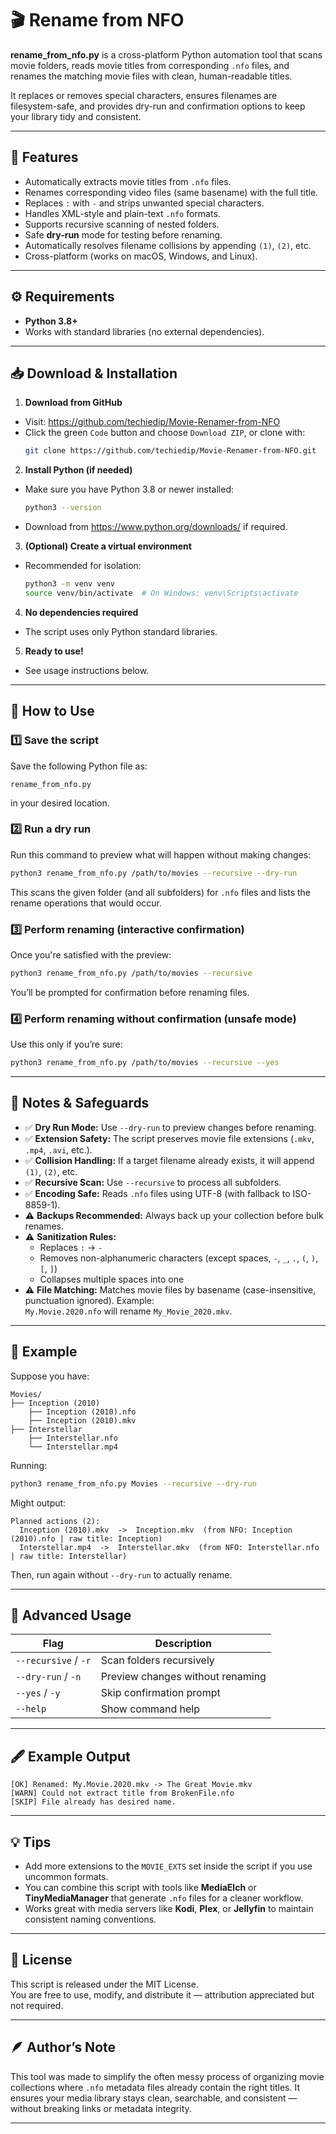 # 🎬 Rename from NFO

**rename_from_nfo.py** is a cross-platform Python automation tool that scans movie folders, reads movie titles from corresponding `.nfo` files, and renames the matching movie files with clean, human-readable titles.

It replaces or removes special characters, ensures filenames are filesystem-safe, and provides dry-run and confirmation options to keep your library tidy and consistent.

---

## 🧩 Features

- Automatically extracts movie titles from `.nfo` files.
- Renames corresponding video files (same basename) with the full title.
- Replaces `:` with `-` and strips unwanted special characters.
- Handles XML-style and plain-text `.nfo` formats.
- Supports recursive scanning of nested folders.
- Safe **dry-run** mode for testing before renaming.
- Automatically resolves filename collisions by appending `(1)`, `(2)`, etc.
- Cross-platform (works on macOS, Windows, and Linux).

---

## ⚙️ Requirements

- **Python 3.8+**
- Works with standard libraries (no external dependencies).

---

## 📥 Download & Installation

1. **Download from GitHub**
  - Visit: https://github.com/techiedip/Movie-Renamer-from-NFO
  - Click the green `Code` button and choose `Download ZIP`, or clone with:
    ```bash
    git clone https://github.com/techiedip/Movie-Renamer-from-NFO.git
    ```

2. **Install Python (if needed)**
  - Make sure you have Python 3.8 or newer installed:
    ```bash
    python3 --version
    ```
  - Download from https://www.python.org/downloads/ if required.

3. **(Optional) Create a virtual environment**
  - Recommended for isolation:
    ```bash
    python3 -m venv venv
    source venv/bin/activate  # On Windows: venv\Scripts\activate
    ```

4. **No dependencies required**
  - The script uses only Python standard libraries.

5. **Ready to use!**
  - See usage instructions below.

---

## 🚀 How to Use

### 1️⃣ Save the script
Save the following Python file as:

```
rename_from_nfo.py
```

in your desired location.

### 2️⃣ Run a dry run
Run this command to preview what will happen without making changes:

```bash
python3 rename_from_nfo.py /path/to/movies --recursive --dry-run
```

This scans the given folder (and all subfolders) for `.nfo` files and lists the rename operations that would occur.

### 3️⃣ Perform renaming (interactive confirmation)
Once you're satisfied with the preview:

```bash
python3 rename_from_nfo.py /path/to/movies --recursive
```

You’ll be prompted for confirmation before renaming files.

### 4️⃣ Perform renaming without confirmation (unsafe mode)
Use this only if you’re sure:

```bash
python3 rename_from_nfo.py /path/to/movies --recursive --yes
```

---

## 🧠 Notes & Safeguards

- ✅ **Dry Run Mode:** Use `--dry-run` to preview changes before renaming.
- ✅ **Extension Safety:** The script preserves movie file extensions (`.mkv`, `.mp4`, `.avi`, etc.).
- ✅ **Collision Handling:** If a target filename already exists, it will append `(1)`, `(2)`, etc.
- ✅ **Recursive Scan:** Use `--recursive` to process all subfolders.
- ✅ **Encoding Safe:** Reads `.nfo` files using UTF-8 (with fallback to ISO-8859-1).
- ⚠️ **Backups Recommended:** Always back up your collection before bulk renames.
- ⚠️ **Sanitization Rules:**
  - Replaces `:` → `-`
  - Removes non-alphanumeric characters (except spaces, `-`, `_`, `.`, `(`, `)`, `[`, `]`)
  - Collapses multiple spaces into one
- ⚠️ **File Matching:** Matches movie files by basename (case-insensitive, punctuation ignored).
  Example:  
  `My.Movie.2020.nfo` will rename `My_Movie_2020.mkv`.

---

## 🧰 Example

Suppose you have:

```
Movies/
├── Inception (2010)
    ├── Inception (2010).nfo
    ├── Inception (2010).mkv
├── Interstellar
    ├── Interstellar.nfo
    └── Interstellar.mp4
```

Running:

```bash
python3 rename_from_nfo.py Movies --recursive --dry-run
```

Might output:

```
Planned actions (2):
  Inception (2010).mkv  ->  Inception.mkv  (from NFO: Inception (2010).nfo | raw title: Inception)
  Interstellar.mp4  ->  Interstellar.mkv  (from NFO: Interstellar.nfo | raw title: Interstellar)
```

Then, run again without `--dry-run` to actually rename.

---

## 🧱 Advanced Usage

| Flag | Description |
|------|--------------|
| `--recursive` / `-r` | Scan folders recursively |
| `--dry-run` / `-n` | Preview changes without renaming |
| `--yes` / `-y` | Skip confirmation prompt |
| `--help` | Show command help |

---

## 🖋️ Example Output

```
[OK] Renamed: My.Movie.2020.mkv -> The Great Movie.mkv
[WARN] Could not extract title from BrokenFile.nfo
[SKIP] File already has desired name.
```

---

## 💡 Tips

- Add more extensions to the `MOVIE_EXTS` set inside the script if you use uncommon formats.
- You can combine this script with tools like **MediaElch** or **TinyMediaManager** that generate `.nfo` files for a cleaner workflow.
- Works great with media servers like **Kodi**, **Plex**, or **Jellyfin** to maintain consistent naming conventions.

---

## 🧾 License

This script is released under the MIT License.  
You are free to use, modify, and distribute it — attribution appreciated but not required.

---

## 🪶 Author’s Note

This tool was made to simplify the often messy process of organizing movie collections where `.nfo` metadata files already contain the right titles. It ensures your media library stays clean, searchable, and consistent — without breaking links or metadata integrity.

---

